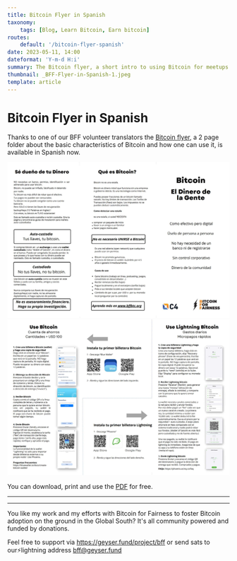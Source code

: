 ```yaml
---
title: Bitcoin Flyer in Spanish
taxonomy:
    tags: [Blog, Learn Bitcoin, Earn bitcoin]
routes:
    default: '/bitcoin-flyer-spanish'
date: 2023-05-11, 14:00
dateformat: 'Y-m-d H:i'
summary: The Bitcoin flyer, a short intro to using Bitcoin for meetups and beginners is available in Spanish now.
thumbnail: _BFF-Flyer-in-Spanish-1.jpeg
template: article
---
```


# Bitcoin Flyer in Spanish

Thanks to one of our BFF volunteer translators the [Bitcoin flyer](https://bffbtc.org/flyer), a 2 page folder about the basic characteristics of Bitcoin and how one can use it, is available in Spanish now. 

![](_BFF-Flyer-in-Spanish-1.jpeg)
![](_BFF-Flyer-in-Spanish-2.jpeg)

You can download, print and use the [PDF](https://bffbtc.org/wp-content/uploads/2023/05/SHO-Bitcoin-flyer-BW-Phoenix.pdf.pdf) for free.

-----
<div class="_form_1"></div><script src="https://bff.activehosted.com/f/embed.php?id=1" type="text/javascript" charset="utf-8"></script>


-----
You like my work and my efforts with Bitcoin for Fairness to foster Bitcoin adoption on the ground in the Global South? It's all community powered and funded by donations. 

Feel free to support via https://geyser.fund/project/bff or send sats to our⚡️lightning address bff@geyser.fund 
